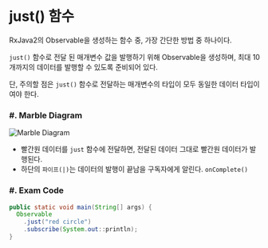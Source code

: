# just() 함수

RxJava2의 Observable을 생성하는 함수 중, 가장 간단한 방법 중 하나이다.

`just()` 함수로 전달 된 매개변수 값을 발행하기 위해 Observable을 생성하며, 최대 10개까지의 데이터를 발행할 수 있도록 준비되어 있다.

단, 주의할 점은 `just()` 함수로 전달하는 매개변수의 타입이 모두 동일한 데이터 타입이여야 한다.

### \#. Marble Diagram
![Marble Diagram][marble-diagram]

* 빨간원 데이터를 `just` 함수에 전달하면, 전달된 데이터 그대로 빨간원 데이터가 발행된다.
* 하단의 `파이프(|)`는 데이터의 발행이 끝남을 구독자에게 알린다. `onComplete()`

### \#. Exam Code 
``` java
public static void main(String[] args) {
  Observable
    .just("red circle")
    .subscribe(System.out::println);
}
```

[marble-diagram]: http://reactivex.io/documentation/operators/images/just.c.png